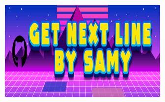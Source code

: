 <div align="center">
  <img height="300" src="https://raw.githubusercontent.com/Kurama77190/GET_NEXT_LINE/main/images/GET-NEXT-LINE-BY-SAMY-12-10-2023.gif"  />
</div>

###
